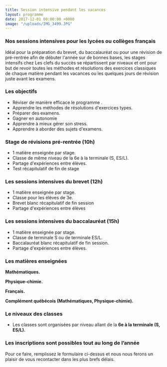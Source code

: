 ```yaml
---
title: Session intensive pendant les vacances
layout: programme
date: 2017-12-01 00:00:00 +0000
image: "/uploads/IMG_3499.JPG"
---
```

### Nos sessions intensives pour les lycées ou collèges français

Idéal pour la préparation du brevet, du baccalauréat ou pour une révision de pré-rentrée afin de débuter l'année sur de bonnes bases, les stages intensifs chez Les clefs du succès se répartissent par niveaux et ont pour but de revoir toutes les méthodes et résolutions des exercices classiques de chaque matière pendant les vacances ou les quelques jours de révision juste avant les examens.

### Les objectifs

* Réviser de manière efficace le programme .
* Apprendre les méthodes de résolutions d'exercices types.
* Préparer des examens.
* Gagner en autonomie
* Apprendre à mieux gérer son stress.
* Apprendre à aborder des sujets d'examens.

### Stage de révisions pré-rentrée (10h)

* 1 matière enseignée par stage.
* Classe de même niveau de la 6e à la terminale (S, ES/L).
* Partage d'expériences entre élèves.
* Test récapitulatif de fin de stage

### Les sessions intensives du brevet (12h)

* 1 matière enseignée par stage.
* Classe pour les élèves de 3e.
* Brevet blanc récapitulatif de fin session
* Partage d'expériences entre élèves

### Les sessions intensives du baccalauréat (15h)

* 1 matière enseignée par stage.
* Classe de terminale S ou de terminale ES/L.
* Baccalauréat blanc récapitulatif de fin session.
* Partage d'expériences entre élèves.

### Les matières enseignées

**Mathématiques.**

**Physique-chimie.**

**Français.**

**Complément québécois (Mathématiques, Physique-chimie).**

### Le niveaux des classes

* Les classes sont organisées par niveau allant de la **6e à la terminale (S, ES/L).**

### **Les inscriptions sont possibles tout au long de l’année**

Pour ce faire, remplissez le formulaire ci-dessus et nous nous ferons un plaisir de vous recontacter dans les plus brefs délais.
